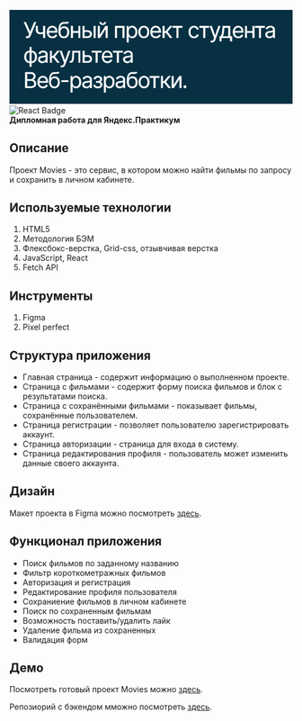 <img src="./screenshots/movies.png" alt="Проект: Movies" width=600 /><br>
<img src="https://shields.io/badge/react-black?logo=react&style=for-the-badge%22" alt="React Badge"/><br>
**Дипломная работа для Яндекс.Практикум** <br>

## Описание
Проект Movies - это сервис, в котором можно найти фильмы по запросу и сохранить в личном кабинете.

## Используемые технологии
1. HTML5
2. Методология БЭМ
3. Флексбокс-верстка, Grid-css, отзывчивая верстка
4. JavaScript, React
5. Fetch API

## Инструменты
1. Figma
2. Pixel perfect

## Структура приложения
* Главная страница - содержит информацию о выполненном проекте.
* Страница с фильмами - содержит форму поиска фильмов и блок с результатами поиска.
* Страница с сохранёнными фильмами - показывает фильмы, сохранённые пользователем.
* Страница регистрации - позволяет пользователю зарегистрировать аккаунт.
* Страница авторизации - страница для входа в систему.
* Страница редактирования профиля - пользователь может изменить данные своего аккаунта.

## Дизайн
Макет проекта в Figma можно посмотреть [здесь](https://www.figma.com/proto/gx2MCEVUARukUz6ky6GQkL/Diploma?page-id=891%3A3857&node-id=932%3A2618&viewport=-3471%2C21%2C0.5&scaling=min-zoom).

## Функционал приложения
* Поиск фильмов по заданному названию
* Фильтр короткометражных фильмов
* Авторизация и регистрация
* Редактирование профиля пользователя
* Сохраниение фильмов в личном кабинете
* Поиск по сохраненным фильмам
* Возможность поставить/удалить лайк
* Удаление фильма из сохраненных
* Валидация форм

## Демо
Посмотреть готовый проект Movies можно [здесь](https://movies.ivkrylova.nomoredomains.xyz/).

Репозиорий с бэкендом мможно посмотреть [здесь](https://github.com/IVKrylova/movies-explorer-api).
